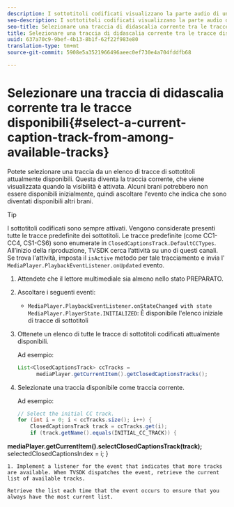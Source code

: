```yaml
---
description: I sottotitoli codificati visualizzano la parte audio di un video come testo sullo schermo quando l'audio non è udibile o l'utente non è udibile.
seo-description: I sottotitoli codificati visualizzano la parte audio di un video come testo sullo schermo quando l'audio non è udibile o l'utente non è udibile.
seo-title: Selezionare una traccia di didascalia corrente tra le tracce disponibili
title: Selezionare una traccia di didascalia corrente tra le tracce disponibili
uuid: 637a70c9-9bef-4b13-8b1f-62f22f983e80
translation-type: tm+mt
source-git-commit: 5908e5a3521966496aeec0ef730e4a704fddfb68

---
```



# Selezionare una traccia di didascalia corrente tra le tracce disponibili{#select-a-current-caption-track-from-among-available-tracks}

Potete selezionare una traccia da un elenco di tracce di sottotitoli attualmente disponibili. Questa diventa la traccia corrente, che viene visualizzata quando la visibilità è attivata. Alcuni brani potrebbero non essere disponibili inizialmente, quindi ascoltare l&#39;evento che indica che sono diventati disponibili altri brani.

>[!TIP]
>
>I sottotitoli codificati sono sempre attivati. Vengono considerate presenti tutte le tracce predefinite dei sottotitoli. Le tracce predefinite (come CC1-CC4, CS1-CS6) sono enumerate in `ClosedCaptionsTrack.DefaultCCTypes`. All’inizio della riproduzione, TVSDK cerca l’attività su uno di questi canali. Se trova l&#39;attività, imposta il `isActive` metodo per tale tracciamento e invia l&#39; `MediaPlayer.PlaybackEventListener.onUpdated` evento.

1. Attendete che il lettore multimediale sia almeno nello stato PREPARATO.
1. Ascoltare i seguenti eventi:

   * `MediaPlayer.PlaybackEventListener.onStateChanged with state MediaPlayer.PlayerState.INITIALIZED`: È disponibile l&#39;elenco iniziale di tracce di sottotitoli

1. Ottenete un elenco di tutte le tracce di sottotitoli codificati attualmente disponibili.

   Ad esempio:

   ```java
   List<ClosedCaptionsTrack> ccTracks = 
         mediaPlayer.getCurrentItem().getClosedCaptionsTracks();
   ```

1. Selezionate una traccia disponibile come traccia corrente.

   Ad esempio:

   ```java
   // Select the initial CC track. 
   for (int i = 0; i < ccTracks.size(); i++) { 
       ClosedCaptionsTrack track = ccTracks.get(i); 
       if (track.getName().equals(INITIAL_CC_TRACK)) { 
   
<b>mediaPlayer.getCurrentItem().selectClosedCaptionsTrack(track);</b>
selectedClosedCaptionsIndex = i;
}

```
1. Implement a listener for the event that indicates that more tracks are available. When TVSDK dispatches the event, retrieve the current list of available tracks.

Retrieve the list each time that the event occurs to ensure that you always have the most current list.

